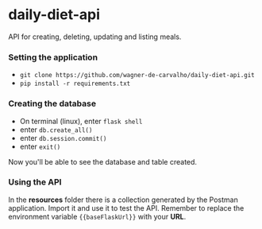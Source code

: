 # daily-diet-api
API for creating, deleting, updating and listing meals.

### Setting the application
- `git clone https://github.com/wagner-de-carvalho/daily-diet-api.git`
- `pip install -r requirements.txt`

### Creating the database
- On terminal (linux), enter `flask shell`
- enter `db.create_all()`
- enter `db.session.commit()`
- enter `exit()`

Now you'll be able to see the database and table created.

### Using the API
In the **resources** folder there is a collection generated by the Postman application. Import it and use it to test the API. Remember to replace the environment variable `{{baseFlaskUrl}}` with your **URL**.

